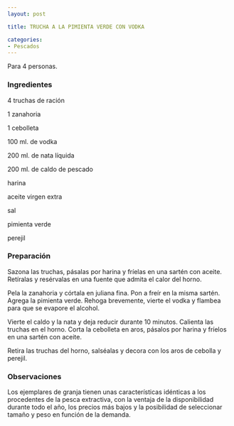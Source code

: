 ```yaml
---
layout: post

title: TRUCHA A LA PIMIENTA VERDE CON VODKA

categories:
- Pescados
---
```

Para 4 personas.

<h3>Ingredientes</h3>

4 truchas de ración

1 zanahoria

1 cebolleta

100 ml. de vodka

200 ml. de nata líquida

200 ml. de caldo de pescado

harina

aceite virgen extra

sal

pimienta verde

perejil

<h3>Preparación</h3>

Sazona las truchas, pásalas por harina y fríelas en una sartén con aceite. Retíralas y resérvalas en una fuente que admita el calor del horno.

Pela la zanahoria y córtala en juliana fina. Pon a freír en la misma sartén. Agrega la pimienta verde. Rehoga brevemente, vierte el vodka y flambea para que se evapore el alcohol.

Vierte el caldo y la nata y deja reducir durante 10 minutos. Calienta las truchas en el horno. Corta la cebolleta en aros, pásalos por harina y fríelos en una sartén con aceite.

Retira las truchas del horno, salséalas y decora con los aros de cebolla y perejil.

<h3>Observaciones</h3>

Los ejemplares de granja tienen unas características idénticas a los procedentes de la pesca extractiva, con la ventaja de la disponibilidad durante todo el año, los precios más bajos y la posibilidad de seleccionar tamaño y peso en función de la demanda.